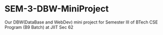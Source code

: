 # SEM-3-DBW-MiniProject
Our DBW(DataBase and WebDev) mini project for Semester III of BTech CSE Program (B9 Batch) at JIIT Sec 62
